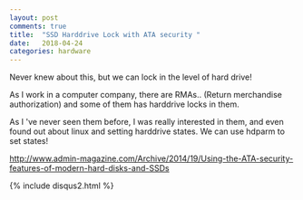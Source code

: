 ```yaml
---
layout: post
comments: true
title:  "SSD Harddrive Lock with ATA security "
date:   2018-04-24
categories: hardware
---
```


Never knew about this, but we can lock in the level of hard drive!

As I work in a computer company, there are RMAs.. (Return merchandise authorization)
and some of them has harddrive locks in them.

As I 've never seen them before, I was really interested in them,
and even found out about linux and setting harddrive states.
We can use hdparm to set states!


http://www.admin-magazine.com/Archive/2014/19/Using-the-ATA-security-features-of-modern-hard-disks-and-SSDs

{% include disqus2.html %}